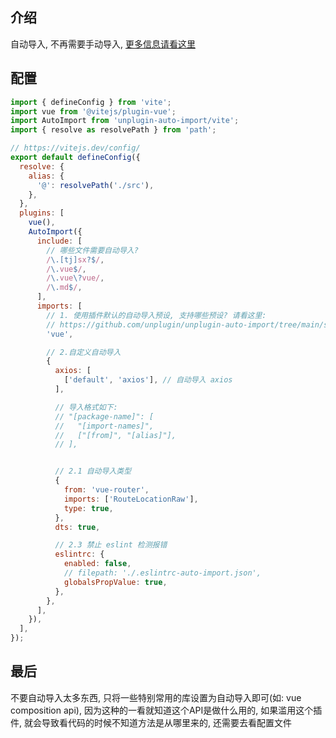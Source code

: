 ## 介绍

自动导入, 不再需要手动导入, [更多信息请看这里](https://github.com/unplugin/unplugin-auto-import)

## 配置

```js
import { defineConfig } from 'vite';
import vue from '@vitejs/plugin-vue';
import AutoImport from 'unplugin-auto-import/vite';
import { resolve as resolvePath } from 'path';

// https://vitejs.dev/config/
export default defineConfig({
  resolve: {
    alias: {
      '@': resolvePath('./src'),
    },
  },
  plugins: [
    vue(),
    AutoImport({
      include: [
        // 哪些文件需要自动导入?
        /\.[tj]sx?$/,
        /\.vue$/,
        /\.vue\?vue/,
        /\.md$/,
      ],
      imports: [
        // 1. 使用插件默认的自动导入预设, 支持哪些预设? 请看这里:
        // https://github.com/unplugin/unplugin-auto-import/tree/main/src/presets
        'vue',

        // 2.自定义自动导入
        {
          axios: [
            ['default', 'axios'], // 自动导入 axios
          ],

          // 导入格式如下:
          // "[package-name]": [
          //   "[import-names]",
          //   ["[from]", "[alias]"],
          // ],


          // 2.1 自动导入类型
          {
            from: 'vue-router',
            imports: ['RouteLocationRaw'],
            type: true,
          },
          dts: true,

          // 2.3 禁止 eslint 检测报错
          eslintrc: {
            enabled: false,
            // filepath: './.eslintrc-auto-import.json',
            globalsPropValue: true,
          },
        },
      ],
    }),
  ],
});
```

## 最后

不要自动导入太多东西, 只将一些特别常用的库设置为自动导入即可(如: vue composition api),
因为这种的一看就知道这个API是做什么用的, 如果滥用这个插件, 就会导致看代码的时候不知道方法是从哪里来的,
还需要去看配置文件
